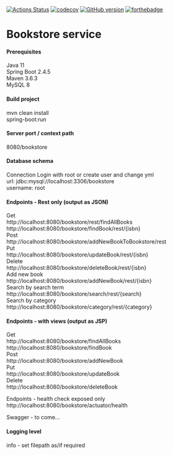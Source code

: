 [![Actions Status](https://github.com/domiballoch/bookstore/actions/workflows/maven.yml/badge.svg)](https://github.com/domiballoch/bookstore/actions)
[![codecov](https://codecov.io/gh/domiballoch/bookstore/branch/master/graph/badge.svg?token=3DQWELQG2V)](https://codecov.io/gh/domiballoch/bookstore)
[![GitHub version](https://badge.fury.io/gh/domiballoch%2Fbookstore.svg)](https://badge.fury.io/gh/domiballoch%2Fbookstore)
[![forthebadge](https://forthebadge.com/images/badges/not-a-bug-a-feature.svg)](https://forthebadge.com)

<h1>Bookstore service</h1>

<h4>Prerequisites</h4>
Java 11
<br/>Spring Boot 2.4.5
<br/>Maven 3.6.3
<br/>MySQL 8

<h4>Build project</h4>
mvn clean install
<br/>spring-boot:run

<h4>Server port / context path</h4>
8080/bookstore

<h4>Database schema</h4
execute bookstore.sql

<h4>Connection</h4>
Login with root or create user and change yml
<br/>url: jdbc:mysql://localhost:3306/bookstore
<br/>username: root

<h4>Endpoints - Rest only (output as JSON)</h4>
Get
<br>http://localhost:8080/bookstore/rest/findAllBooks<br/>
http://localhost:8080/bookstore/findBook/rest/{isbn}
<br>Post<br/>
http://localhost:8080/bookstore/addNewBookToBookstore/rest
<br>Put<br/>
http://localhost:8080/bookstore/updateBook/rest/{isbn}
<br>Delete<br/>
http://localhost:8080/bookstore/deleteBook/rest/{isbn}
<br>Add new book<br/>
http://localhost:8080/bookstore/addNewBook/rest/{isbn}
<br>Search by search term<br/>
http://localhost:8080/bookstore/search/rest/{search}
<br>Search by category<br/>
http://localhost:8080/bookstore/category/rest/{category}

<h4>Endpoints - with views (output as JSP)</h4>
Get
<br>http://localhost:8080/bookstore/findAllBooks<br/>
http://localhost:8080/bookstore/findBook
<br>Post<br/>
http://localhost:8080/bookstore/addNewBook
<br>Put<br/>
http://localhost:8080/bookstore/updateBook
<br>Delete<br/>
http://localhost:8080/bookstore/deleteBook

Endpoints - health check exposed only
http://localhost:8080/bookstore/actuator/health

Swagger - to come...

<h4>Logging level</h4>
info - set filepath as/if required

